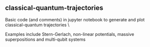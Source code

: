 ## classical-quantum-trajectories
Basic code (and comments) in jupyter notebook to generate and plot classical-quantum trajectories \

Examples include Stern-Gerlach, non-linear potentials, massive superpositions and multi-qubit systems
